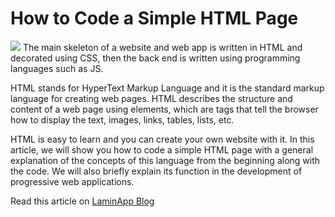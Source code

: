 # How to Code a Simple HTML Page
<img src="https://blog.laminapp.com/wp-content/uploads/2023/04/Cover-min.jpg">
The main skeleton of a website and web app is written in HTML and decorated using CSS, then the back end is written using programming languages such as JS.

HTML stands for HyperText Markup Language and it is the standard markup language for creating web pages. HTML describes the structure and content of a web page using elements, which are tags that tell the browser how to display the text, images, links, tables, lists, etc.

HTML is easy to learn and you can create your own website with it. In this article, we will show you how to code a simple HTML page with a general explanation of the concepts of this language from the beginning along with the code. We will also briefly explain its function in the development of progressive web applications.

Read this article on <a href="https://blog.laminapp.com/how-to-code-a-simple-html-page/">LaminApp Blog</a>
